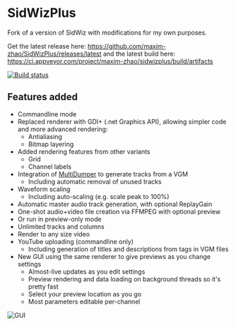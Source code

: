 # SidWizPlus
Fork of a version of SidWiz with modifications for my own purposes.

Get the latest release here: https://github.com/maxim-zhao/SidWizPlus/releases/latest and the latest build here: https://ci.appveyor.com/project/maxim-zhao/sidwizplus/build/artifacts

[![Build status](https://ci.appveyor.com/api/projects/status/vpa5eav7sm1n7ik6?svg=true)](https://ci.appveyor.com/project/maxim-zhao/sidwizplus) 

## Features added

* Commandline mode
* Replaced renderer with GDI+ (.net Graphics API), allowing simpler code and more advanced rendering:
  * Antialiasing
  * Bitmap layering
* Added rendering features from other variants
  * Grid
  * Channel labels
* Integration of [MultiDumper](https://bitbucket.org/losnoco/multidumper) to generate tracks from a VGM
  * Including automatic removal of unused tracks
* Waveform scaling
  * Including auto-scaling (e.g. scale peak to 100%)
* Automatic master audio track generation, with optional ReplayGain
* One-shot audio+video file creation via FFMPEG with optional preview
* Or run in preview-only mode
* Unlimited tracks and columns
* Render to any size video
* YouTube uploading (commandline only)
  * Including generation of titles and descriptions from tags in VGM files
* New GUI using the same renderer to give previews as you change settings
  * Almost-live updates as you edit settings
  * Preview rendering and data loading on background threads so it's pretty fast
  * Select your preview location as you go
  * Most parameters editable per-channel

![GUI](https://i.imgur.com/8qk17Md.png)

